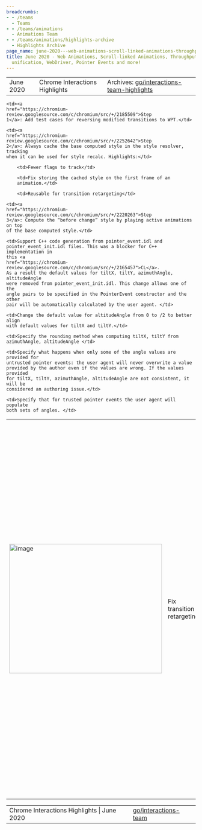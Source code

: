 ```yaml
---
breadcrumbs:
- - /teams
  - Teams
- - /teams/animations
  - Animations Team
- - /teams/animations/highlights-archive
  - Highlights Archive
page_name: june-2020---web-animations-scroll-linked-animations-throughput-metrics-scroll-unification-webdriver-pointer-events-and-more
title: June 2020 - Web Animations, Scroll-linked Animations, Throughput Metrics, Scroll
  unification, WebDriver, Pointer Events and more!
---
```


<table>
<tr>

<td>June 2020</td>

<td>Chrome Interactions Highlights</td>

<td>Archives: <a href="http://go/animations-team-highlights">go/interactions-team-highlights</a></td>

</tr>
</table>

<table>
<tr>

<td><img alt="image" src="https://lh5.googleusercontent.com/qa4CnhPdM0cesetEwVq7R6MRWTpi_RtZkOAI2uteVUXnr4cSA_eUp7CW5wrayRElFCzMiko7wLECykKFllzcU0WWIcilwBWTyFro4uRcHxcVd3AMpHQfv4_FYkZDFrCz4fGH0o9fLw" height=343 width=406></td>

<td>Fix transition retargeting</td>

<td>The CSS transition property is used to create a smooth transition of a CSS property on a style change. If the property is currently being animated (via an existing transition or other animations), this needs to be accounted for when calculating the starting point of the transition to avoid abrupt jumps in the value of the transitioned property. This process is called transition retargeting. We currently set the starting point based on the computed value from the last frame.</td>

<td>Our team members (kevers@ and gtsteel@) have made significant progress on this issue. Per spec, we need a base computed style (without animations) and then apply active animations on top of the base style to get the before style change for retargeting. Fortunately, the style resolver already tracks the base computed style (conditionally) in order to accelerate style recalculations that are driven purely by animation ticks.</td>

    <td><a
    href="https://chromium-review.googlesource.com/c/chromium/src/+/2185509">Step
    1</a>: Add test cases for reversing modified transitions to WPT.</td>

    <td><a
    href="https://chromium-review.googlesource.com/c/chromium/src/+/2252642">Step
    2</a>: Always cache the base computed style in the style resolver, tracking
    when it can be used for style recalc. Highlights:</td>

        <td>Fewer flags to track</td>

        <td>Fix storing the cached style on the first frame of an
        animation.</td>

        <td>Reusable for transition retargeting</td>

    <td><a
    href="https://chromium-review.googlesource.com/c/chromium/src/+/2220263">Step
    3</a>: Compute the “before change” style by playing active animations on top
    of the base computed style.</td>

<td><table></td>
<td><tr></td>

<td><td colspan=2>A better fps meter</td></td>

<td><td colspan=2>xidachen@ has been working on measuring renderer’s smoothness and developed <a href="https://chromium-review.googlesource.com/c/chromium/src/+/2244002">a better fps meter</a> that reflects smoothness. This new-looking fps meter is available on canary.</td></td>

<td><td colspan=2><img alt="image" src="https://lh4.googleusercontent.com/7X6mpuYlg8ai4-U3yphi45I7mEFYKW74K27X_2ekbw-_TXxaY51pIQ9elyjSu2tIzFlTmo8KFdIXrv56tTq_XS1US1Dl7_SUMK9U3PYFxA8X43nsq5vdmMLq4Xshjxd4rAqJ0OleEw" height=439 width=580></td></td>

<td><td colspan=2>Improved throughput UKM</td></td>

<td><td colspan=2>In the last sprint, we <a href="https://chromium-review.googlesource.com/c/chromium/src/+/2112953">changed</a> the UKM reporting logic such that we report the median throughput of a page, which better reflects users’ browsing experience. Following graph shows the UKM curve where the red arrow points to the date when our change is landed.</td></td>

<td><td colspan=2><img alt="image" src="https://docs.google.com/drawings/u/0/d/sy-viUUomGinfT8KjKYZiDQ/image" height=335 width=270></td></td>

<td><td colspan=2>Scroll-linked animations</td></td>

<td><td colspan=2>flackr@ made a lot of progress and discussions on <a href="https://github.com/w3c/csswg-drafts/pull/4890">progress-based animations</a>, particularly focused on procedure for converting time based animations. With this, developers won’t need to specify an arbitrary time duration for the animation:</td></td>

<td><td colspan=2><img alt="image" src="https://lh5.googleusercontent.com/pexwnQ-nbMSOhhDhEjfSJKinMbjJxbW3lLZWHk2DN4dl5vAJMEyZriNbYgFjAZ4lEMFXXZrXdTmHO6nkTYLwtn9aqws7V_yKfxYllK500DtZCB6kQJUVyK-7IpJ9RKP-xEhL8TspMw" height=124 width=408></td></td>

<td><td colspan=2>Scroll unification</td></td>

<td><td colspan=2>lanwei@ <a href="https://chromium-review.googlesource.com/c/chromium/src/+/2171955">replaced</a> eventsender with gpuBenchmarking.smoothScrollByXY (<a href="https://docs.google.com/spreadsheets/d/17NdL_750nAk51FN-dUprUNpBsp0_QCZZwKFJGENMXPE/">test list</a> 12/62 remaining)</td></td>

    <td><td colspan=2>Unblocks scroll unification, because after we finish the
    scroll unification, the scrolls happens mainly on the compositor thread, and
    the scroll code in the main thread will be</td></td>

<td><td colspan=2>removed. eventSender sends the scroll events to the main thread, so it would not work after the scroll unification. (<a href="https://bugs.chromium.org/p/chromium/issues/detail">Issue</a>)</td></td>

    <td><td colspan=2>Tests full event delivery path</td></td>

<td></tr></td>
<td></table></td>

<td>WebDriver Actions Spec</td>

<td>lanwei@ is adding wheel source type to the spec and associated WebDriver tests. In particular, the spec change pull request is <a href="https://github.com/w3c/webdriver/pull/1522">here</a> and <a href="https://docs.google.com/document/d/1DdoNXbGspv4H5rmeCTgoiNPN5JGCitYbzVFd8FjSJiU/">design doc</a>.</td>

<td><table></td>
<td><tr></td>

<td><td>{"actions": \[</td></td>

<td><td> {"type": "wheel",</td></td>

<td><td> "actions": \[ {</td></td>

<td><td> "type": "scroll",</td></td>

<td><td> "x": 0,</td></td>

<td><td> "y": 0,</td></td>

<td><td> "origin": element,</td></td>

<td><td> "delta": 30,</td></td>

<td><td> "direction": "y"} \] \] }</td></td>

<td></tr></td>
<td></table></td>

<td>Pointer Events altitude/azimuth attributes</td>

<td>liviutinta@ sent a Pointer Events pull request to fix <a href="https://github.com/w3c/pointerevents/pull/323">problems with default values</a> for altitude/azimuth/tiltX/tiltY attributes. The associated <a href="https://chromium-review.googlesource.com/c/chromium/src/+/2165457">CL</a> by liviutinta@ is under review too. mustaq@ sent a follow-up pull request to fix <a href="https://github.com/w3c/pointerevents/pull/324">boundary value conversion errors</a>.</td>

<td>The first <a href="https://github.com/w3c/pointerevents/pull/323">pull request</a> above adds important missing details to existing azimuth and altitude attributes: </td>

    <td>Support C++ code generation from pointer_event.idl and
    pointer_event_init.idl files. This was a blocker for C++ implementation in
    this <a
    href="https://chromium-review.googlesource.com/c/chromium/src/+/2165457">CL</a>.
    As a result the default values for tiltX, tiltY, azimuthAngle, altitudeAngle
    were removed from pointer_event_init.idl. This change allows one of the
    angle pairs to be specified in the PointerEvent constructor and the other
    pair will be automatically calculated by the user agent. </td>

    <td>Change the default value for altitudeAngle from 0 to /2 to better align
    with default values for tiltX and tiltY.</td>

    <td>Specify the rounding method when computing tiltX, tiltY from
    azimuthAngle, altitudeAngle </td>

    <td>Specify what happens when only some of the angle values are provided for
    untrusted pointer events: the user agent will never overwrite a value
    provided by the author even if the values are wrong. If the values provided
    for tiltX, tiltY, azimuthAngle, altitudeAngle are not consistent, it will be
    considered an authoring issue.</td>

    <td>Specify that for trusted pointer events the user agent will populate
    both sets of angles. </td>

<td>Example specifying tiltX, tiltY in PointerEvent constructor and being able to use altitudeAngle, azimuthAngle afterwards.</td>

<td><table></td>
<td><tr></td>

<td><td>var event = new PointerEvent("pointerdown", {tiltX:0, tiltY:45});</td></td>

<td><td>console.log(event.azimuthAngle); // will print the value Math.PI/2</td></td>

<td><td>console.log(event.altitudeAngle); // will print the value Math.PI/4</td></td>

<td></tr></td>
<td></table></td>

<td>Example specifying azimuthAngle, altitudeAngle in PointerEvent constructor and being able to use tiltX, tiltY afterwards.</td>

<td><table></td>
<td><tr></td>

<td><td>var event = new PointerEvent("pointerdown", {azimuthAngle:Math.PI, altitudeAngle:Math.PI/4});</td></td>

<td><td>console.log(event.tiltX); // will print the value -45</td></td>

<td><td>console.log(event.tiltY); // will print the value 0</td></td>

<td></tr></td>
<td></table></td>

<td>Visual representation of azimuth and altitude for a pen <a href="https://www.raywenderlich.com/1407-apple-pencil-tutorial-getting-started#toc-anchor-006">here</a>.</td>

</tr>
</table>

<table>
<tr>

<td>Chrome Interactions Highlights | June 2020</td>

<td><a href="http://go/interactions-team">go/interactions-team</a></td>

</tr>
</table>